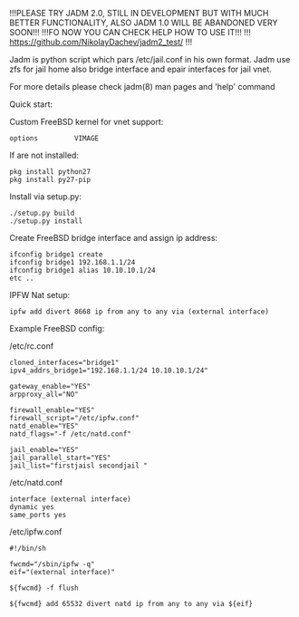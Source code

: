 
!!!PLEASE TRY JADM 2.0, STILL IN DEVELOPMENT BUT WITH MUCH BETTER FUNCTIONALITY, ALSO JADM 1.0 WILL BE ABANDONED VERY SOON!!!
!!!FO NOW YOU CAN CHECK HELP HOW TO USE IT!!!
!!! https://github.com/NikolayDachev/jadm2_test/ !!!

Jadm is python script which pars /etc/jail.conf in his own format. Jadm use  zfs  for  jail home also bridge interface and epair interfaces for jail vnet.

For more details please check jadm(8) man pages and 'help' command 

Quick start:

Custom FreeBSD kernel for vnet support:

    options         VIMAGE

If are not installed:

    pkg install python27
    pkg install py27-pip

Install via setup.py:

    ./setup.py build
    ./setup.py install

Create FreeBSD bridge interface and assign ip address:

    ifconfig bridge1 create
    ifconfig bridge1 192.168.1.1/24
    ifconfig bridge1 alias 10.10.10.1/24
    etc ..

IPFW Nat setup:

    ipfw add divert 8668 ip from any to any via (external interface)

Example FreeBSD config:

/etc/rc.conf

    cloned_interfaces="bridge1"
    ipv4_addrs_bridge1="192.168.1.1/24 10.10.10.1/24"

    gateway_enable="YES"
    arpproxy_all="NO"

    firewall_enable="YES"
    firewall_script="/etc/ipfw.conf"
    natd_enable="YES"
    natd_flags="-f /etc/natd.conf"

    jail_enable="YES"
    jail_parallel_start="YES"
    jail_list="firstjaisl secondjail "

/etc/natd.conf

    interface (external interface)
    dynamic yes
    same_ports yes

/etc/ipfw.conf
 
    #!/bin/sh

    fwcmd="/sbin/ipfw -q"
    eif="(external interface)"

    ${fwcmd} -f flush

    ${fwcmd} add 65532 divert natd ip from any to any via ${eif}
